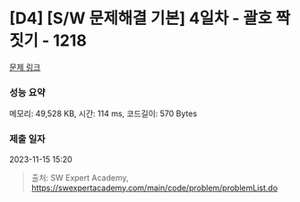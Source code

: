 # [D4] [S/W 문제해결 기본] 4일차 - 괄호 짝짓기 - 1218 

[문제 링크](https://swexpertacademy.com/main/code/problem/problemDetail.do?contestProbId=AV14eWb6AAkCFAYD) 

### 성능 요약

메모리: 49,528 KB, 시간: 114 ms, 코드길이: 570 Bytes

### 제출 일자

2023-11-15 15:20



> 출처: SW Expert Academy, https://swexpertacademy.com/main/code/problem/problemList.do
